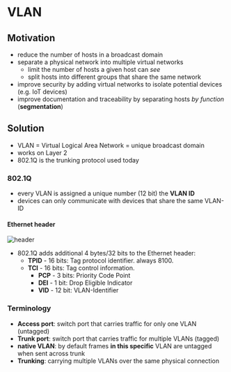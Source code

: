 # VLAN

## Motivation

- reduce the number of hosts in a broadcast domain
- separate a physical network into multiple virtual networks
  - limit the number of hosts a given host can *see*
  - split hosts into different groups that share the same network
- improve security by adding virtual networks to isolate potential devices (e.g. IoT devices)
- improve documentation and traceability by separating hosts *by function* (**segmentation**)

## Solution

- VLAN = Virtual Logical Area Network = unique broadcast domain
- works on Layer 2
- 802.1Q is the trunking protocol used today

### 802.1Q

- every VLAN is assigned a unique number (12 bit) the **VLAN ID**
- devices can only communicate with devices that share the same VLAN-ID

#### Ethernet header

![header](https://upload.wikimedia.org/wikipedia/commons/thumb/0/0e/Ethernet_802.1Q_Insert.svg/1200px-Ethernet_802.1Q_Insert.svg.png)


- 802.1Q adds additional 4 bytes/32 bits to the Ethernet header:
  - **TPID** - 16 bits: Tag protocol identifier. always 8100. 
  - **TCI** - 16 bits:  Tag control information.
    - **PCP** - 3 bits: Priority Code Point
    - **DEI** - 1 bit:  Drop Eligible Indicator
    - **VID** - 12 bit: VLAN-Identifier  

### Terminology

- **Access port**: switch port that carries traffic for only one VLAN (untagged)
- **Trunk port**: switch port that carries traffic for multiple VLANs (tagged)
- **native VLAN**: by default frames **in this specific** VLAN are untagged when sent across trunk
- **Trunking**: carrying multiple VLANs over the same physical connection
